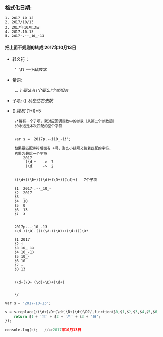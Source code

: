 ### 格式化日期:
    1. 2017-10-13
    2. 2017/10/13
    3. 2017年10月13日
    4. 2017.10.13
    5. 2017-.--_10_-13
        
#### 把上面不规则的转成 2017年10月13日

 - 转义符：
    1. \D  *一个非数字*

 - 量词:
    1. ?   *要么有1个要么1个都没有*

 - 子项:
    ()
    *从左往右去数*

 - () *提权*
    (1+1)*5

        /*每有一个子项，就对应回调函数中的参数（从第二个参数起） 
        $0永远是本次匹配的整个字符


        var s = '2017p.--i10_-13';

        如果要匹配字符后面有 +号，那么小括号又包着匹配的字符，
        结果为最后一个字符
            2017
             (\d)+   ->  7
             (\d)    ->  2


        ((\d+)(\D+)((\d)+)\D+)((\d)+)   7个子项
        
        $1  2017-.--_10_-
        $2  2017
        $3  _
        $4  10
        $5  0
        $6  13
        $7  3


        2017p.--i10_-13
        (\d+)(\D)+((((\d+)(\D)+)(\d+)))\D?

        $1 2017
        $2 i
        $3 10_-13
        $4 10_-13
        $5 10_-
        $6 10
        $7 -
        $8 13


        (\d+(\D+((\d)+\D)+)\d+)


        */
```python
var s = '2017-10-13';

s = s.replace(/(\d+)\D+(\d+)\D+(\d+)\D?/,function($0,$1,$2,$3,$4,$5,$6){
    return $1 + '年' + $2 + '月' + $3 + '日';
});

console.log(s);   //=>2017年10月13日

```